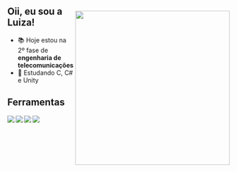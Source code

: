   <img style="margin-top: 40px;" align="right" width="350px" src="https://cdn.discordapp.com/attachments/978456290428862516/1026273770438139985/octocat-1664753123951.png">
  
## Oii, eu sou a Luiza!
- 📚 Hoje estou na 2º fase de **engenharia de telecomunicações**
- 🌱 Estudando C, C# e Unity

## Ferramentas 
<img align="left" src="https://img.shields.io/badge/C-00599C?style=for-the-badge&logo=c&logoColor=white">
<img align="left" src="https://img.shields.io/badge/Python-3776AB?style=for-the-badge&logo=python&logoColor=white">
<img align="left" src="https://img.shields.io/badge/Gitpod-000000?style=for-the-badge&logo=gitpod&logoColor=#FFAE33">
<img align="left" src="https://img.shields.io/badge/Linux-FCC624?style=for-the-badge&logo=linux&logoColor=black">
